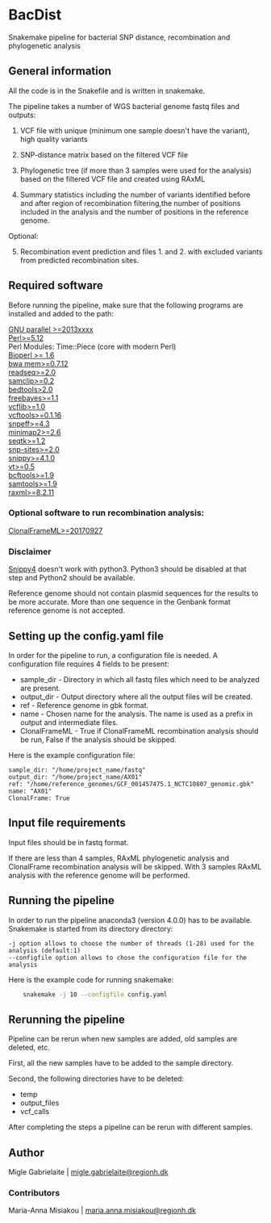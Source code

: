 # BacDist
Snakemake pipeline for bacterial SNP distance, recombination and phylogenetic analysis

## General information

All the code is in the Snakefile and is written in snakemake.

The pipeline takes a number of WGS bacterial genome fastq files and outputs:

1. VCF file with unique (minimum one sample doesn't have the variant), high quality variants
	
2. SNP-distance matrix based on the filtered VCF file
	
3. Phylogenetic tree (if more than 3 samples were used for the analysis) based on the filtered VCF file and created using RAxML

4. Summary statistics including the number of variants identified before and after region of recombination filtering,the number of positions included in the analysis and the number of positions in the reference genome.

Optional:

5. Recombination event prediction and files 1. and 2. with excluded variants from predicted recombination sites. 

## Required software

Before running the pipeline, make sure that the following programs are installed and added to the path:

[GNU parallel >=2013xxxx](https://www.gnu.org/software/parallel/) <br/>
[Perl>=5.12](https://www.perl.org/) <br/>
Perl Modules: Time::Piece (core with modern Perl) <br/>
[Bioperl >= 1.6](https://bioperl.org/) <br/>
[bwa mem>=0.7.12](http://bio-bwa.sourceforge.net/)<br/>
[readseq>=2.0](http://iubio.bio.indiana.edu/soft/molbio/readseq/java/)<br/>
[samclip>=0.2](https://github.com/tseemann/samclip)<br/>
[bedtools>2.0](https://bedtools.readthedocs.io/en/latest/)<br/>
[freebayes>=1.1](https://github.com/ekg/freebayes)<br/>
[vcflib>=1.0](https://github.com/vcflib/vcflib)<br/>
[vcftools>=0.1.16](http://vcftools.sourceforge.net/)<br/>
[snpeff>=4.3](http://snpeff.sourceforge.net/)<br/>
[minimap2>=2.6](https://github.com/lh3/minimap2)<br/>
[seqtk>=1.2](https://github.com/lh3/seqtk)<br/>
[snp-sites>=2.0](https://github.com/sanger-pathogens/snp-sites)<br/>
[snippy>=4.1.0](https://github.com/tseemann/snippy)<br/>
[vt>=0.5](https://genome.sph.umich.edu/wiki/Vt)<br/>
[bcftools>=1.9](https://samtools.github.io/bcftools/bcftools.html)<br/>
[samtools>=1.9](http://www.htslib.org/doc/samtools.html)<br/>
[raxml>=8.2.11](https://cme.h-its.org/exelixis/software.html)<br/>

### Optional software to run recombination analysis:

[ClonalFrameML>=20170927](https://github.com/xavierdidelot/ClonalFrameML)<br/>


### Disclaimer

[Snippy4](https://github.com/tseemann/snippy) doesn't work with python3. Python3 should be disabled at that step and Python2 should be available. 

Reference genome should not contain plasmid sequences for the results to be more accurate. More than one sequence in the Genbank format reference genome is not accepted.

## Setting up the config.yaml file 

In order for the pipeline to run, a configuration file is needed. A configuration file requires 4 fields to be present: 
* sample_dir - Directory in which all fastq files which need to be analyzed are present.
* output_dir - Output directory where all the output files will be created.
* ref - Reference genome in gbk format. 
* name - Chosen name for the analysis. The name is used as a prefix in output and intermediate files.
* ClonalFrameML - True if ClonalFrameML recombination analysis should be run, False if the analysis should be skipped.

Here is the example configuration file:
```
sample_dir: "/home/project_name/fastq"
output_dir: "/home/project_name/AX01"
ref: "/home/reference_genomes/GCF_001457475.1_NCTC10807_genomic.gbk"
name: "AX01"
ClonalFrame: True
```

## Input file requirements

Input files should be in fastq format.

If there are less than 4 samples, RAxML phylogenetic analysis and ClonalFrame recombination analysis will be skipped. With 3 samples RAxML analysis with the reference genome will be performed. 

## Running the pipeline 

In order to run the pipeline anaconda3 (version 4.0.0) has to be available. Snakemake is started from its directory directory:
    
```
-j option allows to choose the number of threads (1-28) used for the analysis (default:1)
--configfile option allows to chose the configuration file for the analysis
```

Here is the example code for running snakemake:

```bash
	snakemake -j 10 --configfile config.yaml 
```

## Rerunning the pipeline 

Pipeline can be rerun when new samples are added, old samples are deleted, etc. 

First, all the new samples have to be added to the sample directory.

Second, the following directories have to be deleted:
* temp
* output_files
* vcf_calls 

After completing the steps a pipeline can be rerun with different samples.

## Author

Migle Gabrielaite | migle.gabrielaite@regionh.dk

### Contributors

Maria-Anna Misiakou | maria.anna.misiakou@regionh.dk
